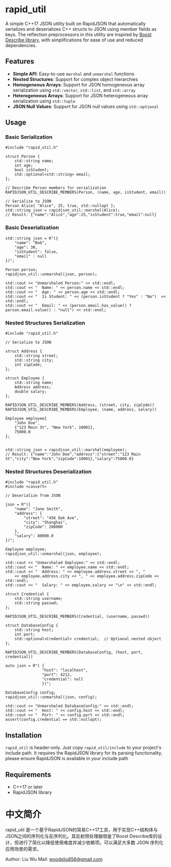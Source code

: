 # rapid_util

A simple C++17 JSON utility built on RapidJSON that automatically serializes and deserializes C++ structs to JSON using member fields as keys. The reflection preprocessors in this utility are inspired by [Boost Describe library](https://www.boost.org/doc/libs/1_89_0/libs/describe/doc/html/describe.html), with simplifications for ease of use and reduced dependencies.

## Features

- **Simple API**: Easy-to-use `marshal` and `unmarshal` functions
- **Nested Structures**: Support for complex object hierarchies
- **Homogeneous Arrays**: Support for JSON homogeneous array serialization using `std::vector`, `std::list`, and `std::array`
- **Heterogeneous Arrays**: Support for JSON heterogeneous array serialization using `std::tuple`
- **JSON Null Values**: Support for JSON null values using `std::optional`

## Usage

### Basic Serialization
```
#include "rapid_util.h"

struct Person {
    std::string name;
    int age;
    bool isStudent;
    std::optional<std::string> email;
};

// Describe Person members for serialization
RAPIDJSON_UTIL_DESCRIBE_MEMBERS(Person, (name, age, isStudent, email))

// Serialize to JSON
Person Alice{ "Alice", 25, true, std::nullopt };
std::string json = rapidjson_util::marshal(Alice);
// Result: {"name":"Alice","age":25,"isStudent":true,"email":null}
```

### Basic Deserialization

```
std::string json = R"({
    "name": "Bob",
    "age": 30,
    "isStudent": false,
    "email" : null
})";

Person person;
rapidjson_util::unmarshal(json, person);

std::cout << "Unmarshaled Person:" << std::endl;
std::cout << "  Name: " << person.name << std::endl;
std::cout << "  Age: " << person.age << std::endl;
std::cout << "  Is Student: " << (person.isStudent ? "Yes" : "No")  << std::endl;
std::cout << "  Email: " << (person.email.has_value() ? person.email.value() : "null") << std::endl;
```
### Nested Structures Serialization
```
#include "rapid_util.h"

// Serialize to JSON

struct Address {
    std::string street;
    std::string city;
    int zipCode;
};

struct Employee {
    std::string name;
    Address address;
    double salary;
};

RAPIDJSON_UTIL_DESCRIBE_MEMBERS(Address, (street, city, zipCode))
RAPIDJSON_UTIL_DESCRIBE_MEMBERS(Employee, (name, address, salary))

Employee employee{
    "John Doe", 
    {"123 Main St", "New York", 10001}, 
    75000.0
};


std::string json = rapidjson_util::marshal(employee);
// Result: {"name":"John Doe","address":{"street":"123 Main St","city":"New York","zipCode":10001},"salary":75000.0}
```
### Nested Structures Deserialization
```
#include "rapid_util.h"
#include <cassert>

// Deserialize from JSON  

json = R"({
    "name": "Jane Smith",
    "address": {
        "street": "456 Oak Ave",
        "city": "Shanghai",
        "zipCode": 200000
    },
    "salary": 80000.0
})";

Employee employee;
rapidjson_util::unmarshal(json, employee);

std::cout << "Unmarshaled Employee:" << std::endl;
std::cout << "  Name: " << employee.name << std::endl;
std::cout << "  Address: " << employee.address.street << ", "
    << employee.address.city << ", " << employee.address.zipCode << std::endl;
std::cout << "  Salary: " << employee.salary << "\n" << std::endl;

struct Credential {
    std::string username;
    std::string passwd;
};

RAPIDJSON_UTIL_DESCRIBE_MEMBERS(Credential, (username, passwd))

struct DatabaseConfig {
    std::string host;
    int port;
    std::optional<Credential> credential;  // Optional nested object
};

RAPIDJSON_UTIL_DESCRIBE_MEMBERS(DatabaseConfig, (host, port, credential))

auto json = R"( {
				"host": "localhost",
				"port": 4212,
				"credential": null
				})";

DatabaseConfig config;
rapidjson_util::unmarshal(json, config);

std::cout << "Unmarshaled DatabaseConfig:" << std::endl;
std::cout << "  Host: " << config.host << std::endl;
std::cout << "  Port: " << config.port << std::endl;
assert(config.credential == std::nullopt);
```

## Installation
`rapid_util` is header-only. Just copy `rapid_util/include` to your project's include path. It requires the RapidJSON library for its parsing functionality, please ensure RapidJSON is available in your include path

## Requirements
-   C++17 or later
-   RapidJSON library

# 中文简介

rapid_util 是一个基于RapidJSON的简易C++17工具，用于实现C++结构体与JSON之间的序列化与反序列化。其反射预处理器借鉴了Boost Describe库的设计，但进行了简化以降低使用难度并减少依赖项。可以满足大多数 JSON 序列化应用场景的需求。

Author: Liu Wu
Mail: woodsliu856@gmail.com